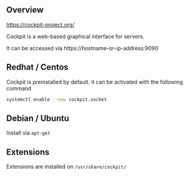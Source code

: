 ## Overview

https://cockpit-project.org/

Cockpit is a web-based graphical interface for servers.

It can be accessed via https://hostname-or-ip-address:9090

## Redhat / Centos

Cockpit is preinstalled by default. it can be activated with the following command
```bash
systemctl enable --now cockpit.socket
```
## Debian / Ubuntu
Install via `apt-get`

## Extensions
Extensions are installed on `/usr/share/cockpit/`

